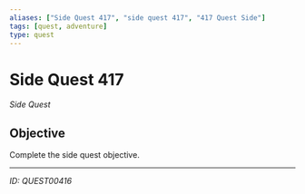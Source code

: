```yaml
---
aliases: ["Side Quest 417", "side quest 417", "417 Quest Side"]
tags: [quest, adventure]
type: quest
---
```


# Side Quest 417

*Side Quest*

## Objective
Complete the side quest objective.

---
*ID: QUEST00416*